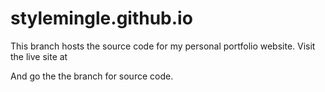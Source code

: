 # stylemingle.github.io

This branch hosts the source code for my personal portfolio website. Visit the live site at 

And go the the branch  for source code.
